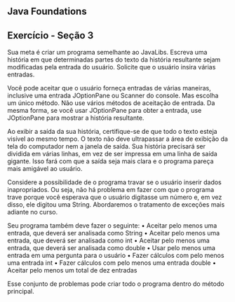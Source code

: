 ## Java Foundations

## Exercício - Seção 3
Sua meta é criar um programa semelhante ao JavaLibs.  Escreva uma história em que determinadas partes do texto da história resultante sejam modificadas pela entrada do usuário.  Solicite que o usuário insira várias entradas.

Você pode aceitar que o usuário forneça entradas de várias maneiras, inclusive uma entrada JOptionPane ou Scanner do console. Mas escolha um único método. Não use vários métodos de aceitação de entrada. Da mesma forma, se você usar JOptionPane para obter a entrada, use JOptionPane para mostrar a história resultante. 

Ao exibir a saída da sua história, certifique-se de que todo o texto esteja visível ao mesmo tempo. O texto não deve ultrapassar a área de exibição da tela do computador nem a janela de saída. Sua história precisará ser dividida em várias linhas, em vez de ser impressa em uma linha de saída gigante. Isso fará com que a saída seja mais clara e o programa pareça mais amigável ao usuário.

Considere a possibilidade de o programa travar se o usuário inserir dados inapropriados. Ou seja, não há problema em fazer com que o programa trave porque você esperava que o usuário digitasse um número e, em vez disso, ele digitou uma String. Abordaremos o tratamento de exceções mais adiante no curso.

Seu programa também deve fazer o seguinte:
•	Aceitar pelo menos uma entrada, que deverá ser analisada como String
•	Aceitar pelo menos uma entrada, que deverá ser analisada como int
•	Aceitar pelo menos uma entrada, que deverá ser analisada como double
•	Usar pelo menos uma entrada em uma pergunta para o usuário
•	Fazer cálculos com pelo menos uma entrada int
•	Fazer cálculos com pelo menos uma entrada double
•	Aceitar pelo menos um total de dez entradas 

Esse conjunto de problemas pode criar todo o programa dentro do método principal. 